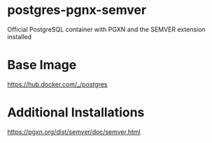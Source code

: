 # postgres-pgnx-semver
Official PostgreSQL container with PGXN and the SEMVER extension installed

# Base Image
https://hub.docker.com/_/postgres

# Additional Installations
https://pgxn.org/dist/semver/doc/semver.html
